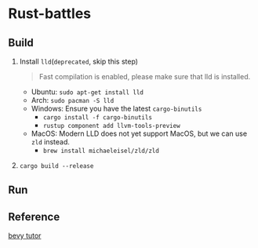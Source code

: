 # Rust-battles

## Build

1. Install `lld`(`deprecated`, skip this step)
    > Fast compilation is enabled, please make sure that lld is installed.
    + Ubuntu: `sudo apt-get install lld`
    + Arch: `sudo pacman -S lld`
    + Windows: Ensure you have the latest `cargo-binutils`
        + `cargo install -f cargo-binutils`
        + `rustup component add llvm-tools-preview`
    + MacOS: Modern LLD does not yet support MacOS, but we can use `zld` instead.
        + `brew install michaeleisel/zld/zld`

2. `cargo build --release`

## Run

## Reference

[bevy tutor](https://bevyengine.org/learn/book/getting-started/setup/)
